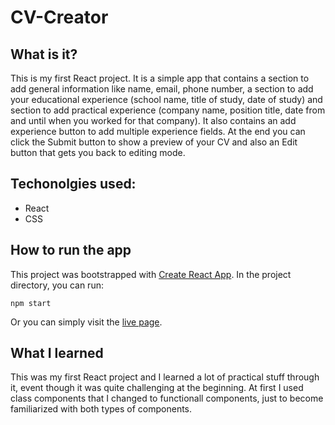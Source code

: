 # CV-Creator
## What is it?
This is my first React project. It is a simple app that contains a section to add general information like name, email, phone number, a section to add your educational experience (school name, title of study, date of study) and section to add practical experience (company name, position title, date from and until when you worked for that company). It also contains an add experience button to add multiple experience fields. At the end you can click the Submit button to show a preview of your CV and also an Edit button that gets you back to editing mode.

## Techonolgies used:
* React
* CSS

## How to run the app
This project was bootstrapped with [Create React App](https://github.com/facebook/create-react-app). In the project directory, you can run:
```
npm start
```
Or you can simply visit the [live page](https://anabargau.github.io/cv-project/).
## What I learned
This was my first React project and I learned a lot of practical stuff through it, event though it was quite challenging at the beginning. At first I used class components that I changed to functionall components, just to become familiarized with both types of components.
